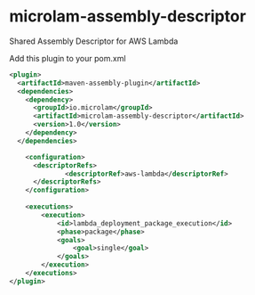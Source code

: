 # microlam-assembly-descriptor
Shared Assembly Descriptor for AWS Lambda

Add this plugin to your pom.xml

```pom.xml
<plugin>
  <artifactId>maven-assembly-plugin</artifactId>
  <dependencies>
    <dependency>
      <groupId>io.microlam</groupId>
      <artifactId>microlam-assembly-descriptor</artifactId>
      <version>1.0</version>
    </dependency>
  </dependencies>

    <configuration>
      <descriptorRefs>
              <descriptorRef>aws-lambda</descriptorRef>
      </descriptorRefs>
    </configuration>
    
    <executions>
        <execution>
            <id>lambda_deployment_package_execution</id>
            <phase>package</phase>
            <goals>
                <goal>single</goal>
            </goals>
        </execution>
    </executions>
</plugin>
```
